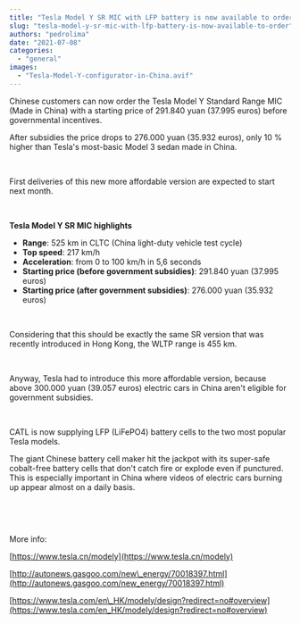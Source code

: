 ```yaml
---
title: "Tesla Model Y SR MIC with LFP battery is now available to order"
slug: "tesla-model-y-sr-mic-with-lfp-battery-is-now-available-to-order"
authors: "pedrolima"
date: "2021-07-08"
categories: 
  - "general"
images: 
  - "Tesla-Model-Y-configurator-in-China.avif"
---
```


Chinese customers can now order the Tesla Model Y Standard Range MIC (Made in China) with a starting price of 291.840 yuan (37.995 euros) before governmental incentives.

After subsidies the price drops to 276.000 yuan (35.932 euros), only 10 % higher than Tesla's most-basic Model 3 sedan made in China.

 

First deliveries of this new more affordable version are expected to start next month.

 

**Tesla Model Y SR MIC highlights**

- **Range**: 525 km in CLTC (China light-duty vehicle test cycle)
- **Top speed**: 217 km/h
- **Acceleration**: from 0 to 100 km/h in 5,6 seconds
- **Starting price (before government subsidies)**: 291.840 yuan (37.995 euros)
- **Starting price (after government subsidies)**: 276.000 yuan (35.932 euros)

 

Considering that this should be exactly the same SR version that was recently introduced in Hong Kong, the WLTP range is 455 km.

 

Anyway, Tesla had to introduce this more affordable version, because above 300.000 yuan (39.057 euros) electric cars in China aren't eligible for government subsidies.

 

CATL is now supplying LFP (LiFePO4) battery cells to the two most popular Tesla models.

The giant Chinese battery cell maker hit the jackpot with its super-safe cobalt-free battery cells that don't catch fire or explode even if punctured. This is especially important in China where videos of electric cars burning up appear almost on a daily basis.

 

 

More info:

[https://www.tesla.cn/modely](https://www.tesla.cn/modely)

[http://autonews.gasgoo.com/new\_energy/70018397.html](http://autonews.gasgoo.com/new_energy/70018397.html)

[https://www.tesla.com/en\_HK/modely/design?redirect=no#overview](https://www.tesla.com/en_HK/modely/design?redirect=no#overview)
